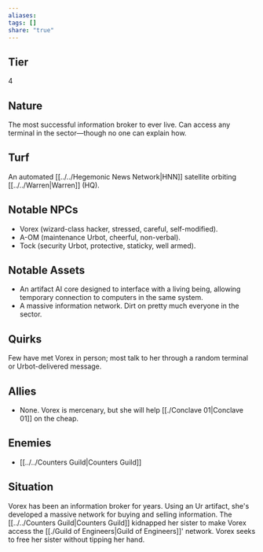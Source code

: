 ```yaml
---
aliases: 
tags: []
share: "true"
---
```

## Tier
4

## Nature
The most successful information broker to ever live. Can access any terminal in the sector—though no one can explain how.

## Turf
An automated [[../../Hegemonic News Network|HNN]] satellite orbiting [[../../Warren|Warren]] (HQ).

## Notable NPCs
- Vorex (wizard-class hacker, stressed, careful, self-modified).
- A-OM (maintenance Urbot, cheerful, non-verbal).
- Tock (security Urbot, protective, staticky, well armed).

## Notable Assets
- An artifact AI core designed to interface with a living being, allowing temporary connection to computers in the same system.
- A massive information network. Dirt on pretty much everyone in the sector.

## Quirks
Few have met Vorex in person; most talk to her through a random terminal or Urbot-delivered message.

## Allies
- None. Vorex is mercenary, but she will help [[./Conclave 01|Conclave 01]] on the cheap.

## Enemies
- [[../../Counters Guild|Counters Guild]]

## Situation
Vorex has been an information broker for years. Using an Ur artifact, she's developed a massive network for buying and selling information. The [[../../Counters Guild|Counters Guild]] kidnapped her sister to make Vorex access the [[./Guild of Engineers|Guild of Engineers]]' network. Vorex seeks to free her sister without tipping her hand.
